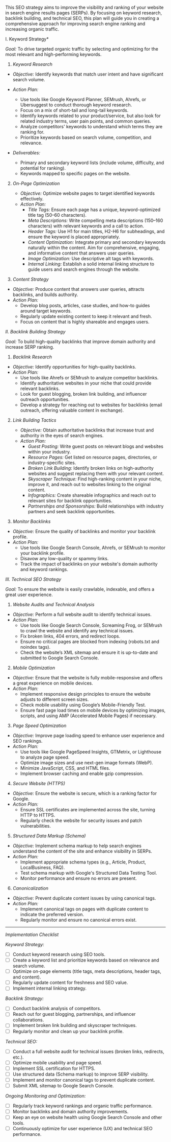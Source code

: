 
This SEO strategy aims to improve the visibility and ranking of your website in search engine results pages (SERPs). By focusing on keyword research, backlink building, and technical SEO, this plan will guide you in creating a comprehensive approach for improving search engine ranking and increasing organic traffic.


I. Keyword Strategy*

*Goal:* To drive targeted organic traffic by selecting and optimizing for the most relevant and high-performing keywords.

 1. *Keyword Research*
   - *Objective:* Identify keywords that match user intent and have significant search volume.
   - *Action Plan:*
     - Use tools like Google Keyword Planner, SEMrush, Ahrefs, or Ubersuggest to conduct thorough keyword research.
     - Focus on a mix of short-tail and long-tail keywords.
     - Identify keywords related to your product/service, but also look for related industry terms, user pain points, and common queries.
     - Analyze competitors' keywords to understand which terms they are ranking for.
     - Prioritize keywords based on search volume, competition, and relevance.

   - *Deliverables:*
     - Primary and secondary keyword lists (include volume, difficulty, and potential for ranking).
     - Keywords mapped to specific pages on the website.

2. *On-Page Optimization*
   - *Objective:* Optimize website pages to target identified keywords effectively.
   - *Action Plan:*
     - *Title Tags:* Ensure each page has a unique, keyword-optimized title tag (50–60 characters).
     - *Meta Descriptions:* Write compelling meta descriptions (150–160 characters) with relevant keywords and a call to action.
     - *Header Tags:* Use H1 for main titles, H2-H6 for subheadings, and ensure the keyword is placed appropriately.
     - *Content Optimization:* Integrate primary and secondary keywords naturally within the content. Aim for comprehensive, engaging, and informative content that answers user queries.
     - *Image Optimization:* Use descriptive alt tags with keywords.
     - *Internal Linking:* Establish a solid internal linking structure to guide users and search engines through the website.

 3. *Content Strategy*
   - *Objective:* Produce content that answers user queries, attracts backlinks, and builds authority.
   - *Action Plan:*
     - Develop blog posts, articles, case studies, and how-to guides around target keywords.
     - Regularly update existing content to keep it relevant and fresh.
     - Focus on content that is highly shareable and engages users.
   
 *II. Backlink Building Strategy*

*Goal:* To build high-quality backlinks that improve domain authority and increase SERP ranking.

 1. *Backlink Research*
   - *Objective:* Identify opportunities for high-quality backlinks.
   - *Action Plan:*
     - Use tools like Ahrefs or SEMrush to analyze competitor backlinks.
     - Identify authoritative websites in your niche that could provide relevant backlinks.
     - Look for guest blogging, broken link building, and influencer outreach opportunities.
     - Develop a strategy for reaching out to websites for backlinks (email outreach, offering valuable content in exchange).

2. *Link Building Tactics*
   - *Objective:* Obtain authoritative backlinks that increase trust and authority in the eyes of search engines.
   - *Action Plan:*
     - *Guest Posting:* Write guest posts on relevant blogs and websites within your industry.
     - *Resource Pages:* Get listed on resource pages, directories, or industry-specific sites.
     - *Broken Link Building:* Identify broken links on high-authority websites and suggest replacing them with your relevant content.
     - *Skyscraper Technique:* Find high-ranking content in your niche, improve it, and reach out to websites linking to the original content.
     - *Infographics:* Create shareable infographics and reach out to relevant sites for backlink opportunities.
     - *Partnerships and Sponsorships:* Build relationships with industry partners and seek backlink opportunities.

 3. *Monitor Backlinks*
   - *Objective:* Ensure the quality of backlinks and monitor your backlink profile.
   - *Action Plan:*
     - Use tools like Google Search Console, Ahrefs, or SEMrush to monitor your backlink profile.
     - Disavow any low-quality or spammy links.
     - Track the impact of backlinks on your website's domain authority and keyword rankings.


 *III. Technical SEO Strategy*

*Goal:* To ensure the website is easily crawlable, indexable, and offers a great user experience.

 1. *Website Audits and Technical Analysis*
   - *Objective:* Perform a full website audit to identify technical issues.
   - *Action Plan:*
     - Use tools like Google Search Console, Screaming Frog, or SEMrush to crawl the website and identify any technical issues.
     - Fix broken links, 404 errors, and redirect loops.
     - Ensure no critical pages are blocked from indexing (robots.txt and noindex tags).
     - Check the website’s XML sitemap and ensure it is up-to-date and submitted to Google Search Console.

 2. *Mobile Optimization*
   - *Objective:* Ensure that the website is fully mobile-responsive and offers a great experience on mobile devices.
   - *Action Plan:*
     - Implement responsive design principles to ensure the website adjusts to different screen sizes.
     - Check mobile usability using Google’s Mobile-Friendly Test.
     - Ensure fast page load times on mobile devices by optimizing images, scripts, and using AMP (Accelerated Mobile Pages) if necessary.
 3. *Page Speed Optimization*
   - *Objective:* Improve page loading speed to enhance user experience and SEO rankings.
   - *Action Plan:*
     - Use tools like Google PageSpeed Insights, GTMetrix, or Lighthouse to analyze page speed.
     - Optimize image sizes and use next-gen image formats (WebP).
     - Minimize JavaScript, CSS, and HTML files.
     - Implement browser caching and enable gzip compression.

 4. *Secure Website (HTTPS)*
   - *Objective:* Ensure the website is secure, which is a ranking factor for Google.
   - *Action Plan:*
     - Ensure SSL certificates are implemented across the site, turning HTTP to HTTPS.
     - Regularly check the website for security issues and patch vulnerabilities.

 5. *Structured Data Markup (Schema)*
   - *Objective:* Implement schema markup to help search engines understand the content of the site and enhance visibility in SERPs.
   - *Action Plan:*
     - Implement appropriate schema types (e.g., Article, Product, LocalBusiness, FAQ).
     - Test schema markup with Google's Structured Data Testing Tool.
     - Monitor performance and ensure no errors are present.

 6. *Canonicalization*
   - *Objective:* Prevent duplicate content issues by using canonical tags.
   - *Action Plan:*
     - Implement canonical tags on pages with duplicate content to indicate the preferred version.
     - Regularly monitor and ensure no canonical errors exist.

---

*Implementation Checklist*

 *Keyword Strategy:*
- [ ] Conduct keyword research using SEO tools.
- [ ] Create a keyword list and prioritize keywords based on relevance and search volume.
- [ ] Optimize on-page elements (title tags, meta descriptions, header tags, and content).
- [ ] Regularly update content for freshness and SEO value.
- [ ] Implement internal linking strategy.

 *Backlink Strategy:*
- [ ] Conduct backlink analysis of competitors.
- [ ] Reach out for guest blogging, partnerships, and influencer collaborations.
- [ ] Implement broken link building and skyscraper techniques.
- [ ] Regularly monitor and clean up your backlink profile.

 *Technical SEO:*
- [ ] Conduct a full website audit for technical issues (broken links, redirects, etc.).
- [ ] Optimize mobile usability and page speed.
- [ ] Implement SSL certification for HTTPS.
- [ ] Use structured data (Schema markup) to improve SERP visibility.
- [ ] Implement and monitor canonical tags to prevent duplicate content.
- [ ] Submit XML sitemap to Google Search Console.

 *Ongoing Monitoring and Optimization:*
- [ ] Regularly track keyword rankings and organic traffic performance.
- [ ] Monitor backlinks and domain authority improvements.
- [ ] Keep an eye on website health using Google Search Console and other tools.
- [ ] Continuously optimize for user experience (UX) and technical SEO performance.
